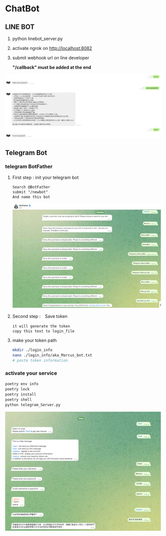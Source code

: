 # ChatBot

## LINE BOT

1. python linebot_server.py
2. activate ngrok on [http://localhost:8082](http://localhost:8082)
3. submit webhook url on line developer

    **"/callback" must be added at the end**

![image](./readme_src/linebot_demo.png)

## Telegram Bot

### telegram BotFather

1. First step : init your telegram bot

    ```text
    Search @BotFather
    submit "/newbot"
    And name this bot
    ```

    ![image info](./readme_src/telegram_init.png)

2. Second step :　Save token

    ```plain_text
    it will generate the token
    copy this text to login_file
    ```

3. make your token path

    ```bash
    mkdir ./login_info
    nano ./login_info/aka_Marcus_bot.txt
    # paste token information
    ```

### activate your service

```bash
poetry env info
poetry lock
poetry install
poetry shell
python telegram_Server.py
```

![image](./readme_src/telegram_output.png)
